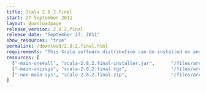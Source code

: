 ```yaml
---
title: Scala 2.8.2.final
start: 27 September 2011
layout: downloadpage
release_version: 2.8.2.final
release_date: "September 27, 2011"
show_resources: "true"
permalink: /download/2.8.2.final.html
requirements: "This Scala software distribution can be installed on any Unix-like or Windows system. It requires the Java runtime version 1.6 or 1.7."
resources: [
  ["-main-one4all", "scala-2.8.2.final-installer.jar",      "/files/archive/scala-2.8.2.final-installer.jar",         "All platforms",           "39 MB"],
  ["-main-unixsys", "scala-2.8.2.final.tgz",                "/files/archive/scala-2.8.2.final.tgz",                   "Mac OS X, Unix, Cygwin",  "20 MB"],
  ["-non-main-sys", "scala-2.8.2.final.zip",                "/files/archive/scala-2.8.2.final.zip",                   "Windows",                 "20 MB"]
]
---
```




